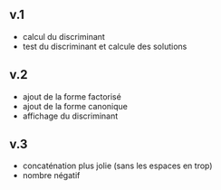 ## v.1
- calcul du discriminant
- test du discriminant et calcule des solutions

## v.2
- ajout de la forme factorisé
- ajout de la forme canonique
- affichage du discriminant

## v.3
- concaténation plus jolie (sans les espaces en trop)
- nombre négatif
